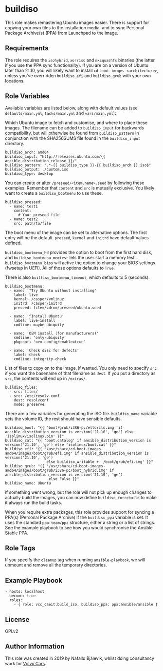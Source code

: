buildiso
========

This role makes remastering Ubuntu images easier. There is support for copying your own files to the installation media, and to sync Personal Package Archive(s) (PPA) from Launchpad to the image.

Requirements
------------

The role requires the `isohybrid`, `xorriso` and `mksquashfs` binaries (the latter if you use the PPA sync functionality). If you are on a version of Ubuntu later than 21.10, you will likely want to install `cd-boot-images-<architecture>`, unless you've overridden `buildiso_efi` and `buildiso_grub` with your own locations.

Role Variables
--------------

Available variables are listed below, along with default values (see `defaults/main.yml`, `tasks/main.yml` and `vars/main.yml`):

Which Ubuntu image to fetch and customise, and where to place these images. The filename can be added to `buildiso_input` for backwards compatibility, but will otherwise be found from `buildiso_pattern` in conjunction with the SHA256SUMS file found in the `buildiso_input` directory.

    buildiso_arch: amd64
    buildiso_input: "http://releases.ubuntu.com/{{ ansible_distribution_release }}/"
    buildiso_pattern: ".*-{{ buildiso_type }}-{{ buildiso_arch }}.iso$"
    buildiso_output: ./custom.iso
    buildiso_type: desktop

You can create or alter `/preseed/<item.name>.seed` by following these examples. Remember that `content` and `src` is mutually exclusive. You likely want to create a `buildiso_bootmenu` to use these.

    buildiso_preseed:
      - name: test1
        content:
          # Your preseed file
      - name: test2
        src: path/to/file

The boot menu of the image can be set to alternative options. The first entry will be the default. `preseed`, `kernel` and `initrd` have default values defined.

`buildiso_bootmenu_hd` provides the option to boot from the first hard disk, and `buildiso_bootmenu_memtest` lets the user start a memory test.
`buildiso_bootmenu_bios` will active the option to change your BIOS settings (fwsetup in UEFI). All of those options defaults to `True`.

There is also `builtiso_bootmenu_timeout`, which defaults to 5 (seconds).

    buildiso_bootmenu:
      - name: '^Try Ubuntu without installing'
        label: live
        kernel: /casper/vmlinuz
        initrd: /casper/initrd
        preseed: file=/cdrom/preseed/ubuntu.seed

      - name: '^Install Ubuntu'
        label: live-install
        cmdline: maybe-ubiquity

      - name: 'OEM install (for manufacturers)'
        cmdline: 'only-ubiquity'
        pkgconf: 'oem-config/enable=true'

      - name: 'Check disc for defects'
        label: check
        cmdline: integrity-check

List of files to copy on to the image, if wanted. You only need to specify `src` if you want the basename of that filename as `dest`. If you put a directory as `src`, the contents will end up in `/extras/`.

    buildiso_files:
      - src: files/
      - src: /etc/resolv.conf
        dest: resolvconf
        mode: preserve

There are a few variables for generating the ISO file. `buildiso_name` variable sets the volume ID, the rest should have sensible defaults.

    buildiso_boot: "{{ 'boot/grub/i386-pc/eltorito.img' if ansible_distribution_version is version('21.10', 'ge') else 'isolinux/isolinux.bin' }}"
    buildiso_cat: "{{ 'boot.catalog' if ansible_distribution_version is version('21.10', 'ge') else 'isolinux/boot.cat' }}"
    buildiso_efi: "{{ '/usr/share/cd-boot-images-amd64/images/boot/grub/efi.img' if ansible_distribution_version is version('21.10', 'ge')
                       else buildiso_writable + '/boot/grub/efi.img' }}"
    buildiso_grub: "{{ '/usr/share/cd-boot-images-amd64/images/boot/grub/i386-pc/boot_hybrid.img' if ansible_distribution_version is version('21.10', 'ge')
                        else False }}"
    buildiso_name: Ubuntu

If something went wrong, but the role will not pick up enough changes to actually build the images, you can now define `buildiso_forcebuild` to make it always run the build tasks.

When you require extra packages, this role provides support for syncing a PPA(s) (Personal Package Archive) if the `buildiso_ppa` variable is set.
It uses the standard `ppa:team/ppa` structure, either a string or a list of strings. See the example playbook to see how you would synchronise the Ansible Stable PPA.

Role Tags
---------

If you specify the `cleanup` tag when running `ansible-playbook`, we will unmount and remove all the temporary directories.

Example Playbook
----------------

    - hosts: localhost
      become: true
      roles:
        - { role: vcc_caeit.build_iso, buildiso_ppa: ppa:ansible/ansible }

License
-------

GPLv2

Author Information
------------------

This role was created in 2019 by Nafallo Bjälevik, whilst doing consultancy work for [Volvo Cars](http://www.volvocars.com/).
